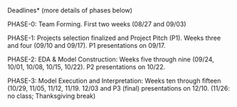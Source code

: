 Deadlines* (more details of phases below) 

PHASE-0: Team Forming. First two weeks (08/27 and 09/03) 

PHASE-1: Projects selection finalized and Project Pitch (P1). Weeks three and four (09/10 and 09/17). P1 presentations on 09/17. 

PHASE-2: EDA & Model Construction: Weeks five through nine (09/24, 10/01, 10/08, 10/15, 10/22). P2 presentations on 10/22. 

PHASE-3: Model Execution and Interpretation: Weeks ten through fifteen (10/29, 11/05, 11/12, 11/19. 12/03 and P3 (final) presentations on 12/10. (11/26: no class; Thanksgiving break)
